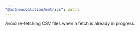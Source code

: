 ```yaml
---
"@actnowcoalition/metrics": patch
---
```


Avoid re-fetching CSV files when a fetch is already in progress.
